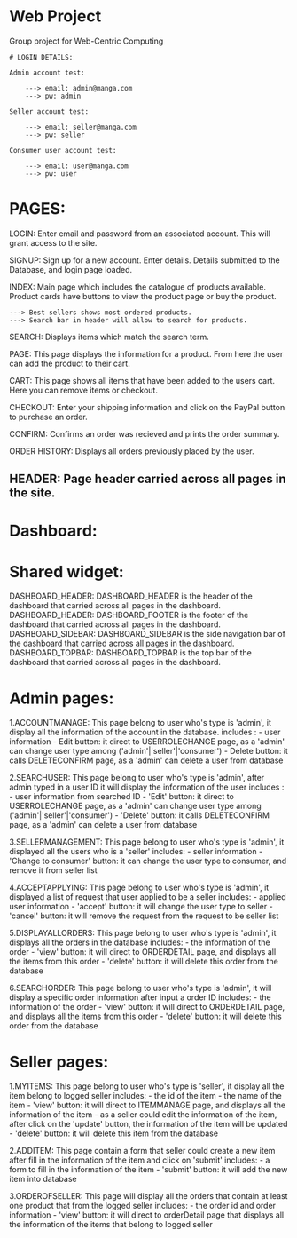 # Web Project

Group project for Web-Centric Computing


```
# LOGIN DETAILS:

Admin account test: 

    ---> email: admin@manga.com
    ---> pw: admin

Seller account test:

    ---> email: seller@manga.com
    ---> pw: seller

Consumer user account test:

    ---> email: user@manga.com
    ---> pw: user
```

# PAGES: 

LOGIN: Enter email and password from an associated account. This will grant access to the site.

SIGNUP: Sign up for a new account. Enter details. Details submitted to the Database, and login page loaded.

INDEX: Main page which includes the catalogue of products available. Product cards have buttons to view the product page or buy the product.

    ---> Best sellers shows most ordered products.
    ---> Search bar in header will allow to search for products.

SEARCH: Displays items which match the search term.

PAGE: This page displays the information for a product. From here the user can add the product to their cart.

CART: This page shows all items that have been added to the users cart. Here you can remove items or checkout.

CHECKOUT: Enter your shipping information and click on the PayPal button to purchase an order.

CONFIRM: Confirms an order was recieved and prints the order summary.

ORDER HISTORY: Displays all orders previously placed by the user.

HEADER: Page header carried across all pages in the site.
--------

# Dashboard: 
   # Shared widget:
   DASHBOARD_HEADER: DASHBOARD_HEADER is the header of the dashboard that carried across all pages in the dashboard.
   DASHBOARD_HEADER: DASHBOARD_FOOTER is the footer of the dashboard that carried across all pages in the dashboard.
   DASHBOARD_SIDEBAR: DASHBOARD_SIDEBAR is the side navigation bar of the dashboard that carried across all pages in the dashboard.
   DASHBOARD_TOPBAR: DASHBOARD_TOPBAR is the top bar of the dashboard that carried across all pages in the dashboard.

   # Admin pages:
   1.ACCOUNTMANAGE: This page belong to user who's type is 'admin', it display all the information of the account in the database.
            includes : 
                - user information
                - Edit button: it direct to USERROLECHANGE page, as a 'admin' can change user type among ('admin'|'seller'|'consumer')
                - Delete button: it calls DELETECONFIRM page, as a 'admin' can delete a user from database
                
   2.SEARCHUSER: This page belong to user who's type is 'admin', after admin typed in a user ID it will display the information of the user
            includes : 
                - user information from searched ID
                - 'Edit' button: it direct to USERROLECHANGE page, as a 'admin' can change user type among ('admin'|'seller'|'consumer')
                - 'Delete' button: it calls DELETECONFIRM page, as a 'admin' can delete a user from database
                
   3.SELLERMANAGEMENT: This page belong to user who's type is 'admin', it displayed all the users who is a 'seller'
            includes:
                - seller information
                - 'Change to consumer' button: it can change the user type to consumer, and remove it from seller list
                
   4.ACCEPTAPPLYING: This page belong to user who's type is 'admin', it displayed a list of request that user applied to be a seller
            includes:
                - applied user information
                - 'accept' button: it will change the user type to seller
                - 'cancel' button: it will remove the request from the request to be seller list
                
   5.DISPLAYALLORDERS: This page belong to user who's type is 'admin', it displays all the orders in the database
            includes:
                - the information of the order
                - 'view' button: it will direct to ORDERDETAIL page, and displays all the items from this order
                - 'delete' button: it will delete this order from the database

   6.SEARCHORDER: This page belong to user who's type is 'admin', it will display a specific order information after input a order ID
            includes:
                - the information of the order
                - 'view' button: it will direct to ORDERDETAIL page, and displays all the items from this order
                - 'delete' button: it will delete this order from the database
                
                
                
   # Seller pages:
   1.MYITEMS: This page belong to user who's type is 'seller', it display all the item belong to logged seller
            includes:
                - the id of the item
                                - the name of the item
                                - 'view' button: it will direct to ITEMMANAGE page, and displays all the information of the item
                        - as a seller could edit the information of the item, after click on the 'update' button, the information of the item will be updated
                                - 'delete' button: it will delete this item from the database


   2.ADDITEM: This page contain a form that seller could create a new item after fill in the information of the item and click on 'submit'
               includes:
                   - a form to fill in the information of the item
                                      - 'submit' button: it will add the new item into database

   3.ORDEROFSELLER: This page will display all the orders that contain at least one product that from the logged seller
                  includes:
                      - the order id and order information
                      - 'view' button: it will direct to orderDetail page that displays all the information of the items that belong to logged seller



​            

​        






